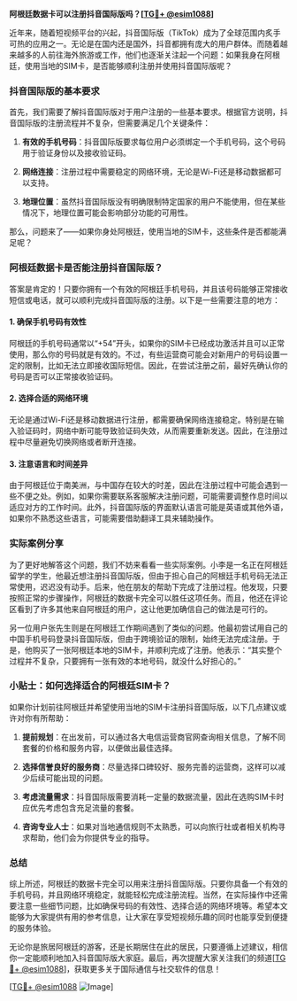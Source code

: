 **阿根廷数据卡可以注册抖音国际版吗？[[TG💪+ @esim1088](https://t.me/s/esim1088)]**

近年来，随着短视频平台的兴起，抖音国际版（TikTok）成为了全球范围内炙手可热的应用之一。无论是在国内还是国外，抖音都拥有庞大的用户群体。而随着越来越多的人前往海外旅游或工作，他们也逐渐关注起一个问题：如果我身在阿根廷，使用当地的SIM卡，是否能够顺利注册并使用抖音国际版呢？

### 抖音国际版的基本要求

首先，我们需要了解抖音国际版对于用户注册的一些基本要求。根据官方说明，抖音国际版的注册流程并不复杂，但需要满足几个关键条件：

1. **有效的手机号码**：抖音国际版要求每位用户必须绑定一个手机号码，这个号码用于验证身份以及接收验证码。
   
2. **网络连接**：注册过程中需要稳定的网络环境，无论是Wi-Fi还是移动数据都可以支持。

3. **地理位置**：虽然抖音国际版没有明确限制特定国家的用户不能使用，但在某些情况下，地理位置可能会影响部分功能的可用性。

那么，问题来了——如果你身处阿根廷，使用当地的SIM卡，这些条件是否都能满足呢？

### 阿根廷数据卡是否能注册抖音国际版？

答案是肯定的！只要你拥有一个有效的阿根廷手机号码，并且该号码能够正常接收短信或电话，就可以顺利完成抖音国际版的注册。以下是一些需要注意的地方：

#### 1. 确保手机号码有效性
阿根廷的手机号码通常以“+54”开头，如果你的SIM卡已经成功激活并且可以正常使用，那么你的号码就是有效的。不过，有些运营商可能会对新用户的号码设置一定的限制，比如无法立即接收国际短信。因此，在尝试注册之前，最好先确认你的号码是否可以正常接收验证码。

#### 2. 选择合适的网络环境
无论是通过Wi-Fi还是移动数据进行注册，都需要确保网络连接稳定。特别是在输入验证码时，网络中断可能导致验证码失效，从而需要重新发送。因此，在注册过程中尽量避免切换网络或者断开连接。

#### 3. 注意语言和时间差异
由于阿根廷位于南美洲，与中国存在较大的时差，因此在注册过程中可能会遇到一些不便之处。例如，如果你需要联系客服解决注册问题，可能需要调整作息时间以适应对方的工作时间。此外，抖音国际版的界面默认语言可能是英语或其他外语，如果你不熟悉这些语言，可能需要借助翻译工具来辅助操作。

### 实际案例分享

为了更好地解答这个问题，我们不妨来看看一些实际案例。小李是一名正在阿根廷留学的学生，他最近想注册抖音国际版，但由于担心自己的阿根廷手机号码无法正常使用，迟迟没有动手。后来，他在朋友的帮助下完成了注册过程。他发现，只要按照正常的步骤操作，阿根廷的数据卡完全可以胜任这项任务。而且，他还在评论区看到了许多其他来自阿根廷的用户，这让他更加确信自己的做法是可行的。

另一位用户张先生则是在阿根廷工作期间遇到了类似的问题。他最初尝试用自己的中国手机号码登录抖音国际版，但由于跨境验证的限制，始终无法完成注册。于是，他购买了一张阿根廷本地的SIM卡，并顺利完成了注册。他表示：“其实整个过程并不复杂，只要拥有一张有效的本地号码，就没什么好担心的。”

### 小贴士：如何选择适合的阿根廷SIM卡？

如果你计划前往阿根廷并希望使用当地的SIM卡注册抖音国际版，以下几点建议或许对你有所帮助：

1. **提前规划**：在出发前，可以通过各大电信运营商官网查询相关信息，了解不同套餐的价格和服务内容，以便做出最佳选择。

2. **选择信誉良好的服务商**：尽量选择口碑较好、服务完善的运营商，这样可以减少后续可能出现的问题。

3. **考虑流量需求**：抖音国际版需要消耗一定量的数据流量，因此在选购SIM卡时应优先考虑包含充足流量的套餐。

4. **咨询专业人士**：如果对当地通信规则不太熟悉，可以向旅行社或者相关机构寻求帮助，他们会为你提供专业的指导。

### 总结

综上所述，阿根廷的数据卡完全可以用来注册抖音国际版。只要你具备一个有效的手机号码，并且网络环境稳定，就能轻松完成注册流程。当然，在实际操作中还需要注意一些细节问题，比如确保号码的有效性、选择合适的网络环境等。希望本文能够为大家提供有用的参考信息，让大家在享受短视频乐趣的同时也能享受到便捷的服务体验。

无论你是旅居阿根廷的游客，还是长期居住在此的居民，只要遵循上述建议，相信你一定能顺利地加入抖音国际版大家庭。最后，再次提醒大家关注我们的频道[[TG💪+ @esim1088](https://t.me/s/esim1088)]，获取更多关于国际通信与社交软件的信息！

[[TG💪+ @esim1088](https://t.me/s/esim1088) ![Image](https://i.postimg.cc/4NQfJmqS/Snipaste-2025-05-13-00-14-12.png)]